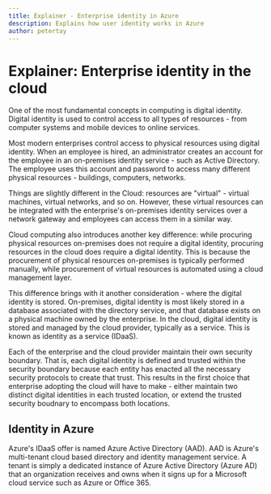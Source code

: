 ```yaml
---
title: Explainer - Enterprise identity in Azure
description: Explains how user identity works in Azure
author: petertay
---
```


# Explainer: Enterprise identity in the cloud

One of the most fundamental concepts in computing is digital identity. Digital identity is used to control access to all types of resources - from computer systems and mobile devices to online services. 

Most modern enterprises control access to physical resources using digital identity. When an employee is hired, an administrator creates an account for the employee in an on-premises identity service - such as Active Directory. The employee uses this account and password to access many different physical resources - buildings, computers, networks. 

Things are slightly different in the Cloud: resources are "virtual" - virtual machines, virtual networks, and so on. However, these virtual resources can be integrated with the enterprise's on-premises identity services over a network gateway and employees can access them in a similar way.

Cloud computing also introduces another key difference: while procuring physical resources on-premises does not require a digital identity, procuring resources in the cloud does require a digital identity. This is because the procurement of physical resources on-premises is typically performed manually, while procurement of virtual resources is automated using a cloud management layer.

This difference brings with it another consideration - where the digital identity is stored. On-premises, digital identity is most likely stored in a database associated with the directory service, and that database exists on a physical machine owned by the enterprise. In the cloud, digital identity is stored and managed by the cloud provider, typically as a service. This is known as identity as a service (IDaaS). 

Each of the enterprise and the cloud provider maintain their own security boundary. That is, each digital identity is defined and trusted within the security boundary because each entity has enacted all the necessary security protocols to create that trust. This results in the first choice that enterprise adopting the cloud will have to make - either maintain two distinct digital identities in each trusted location, or extend the trusted security boudnary to encompass both locations.

## Identity in Azure

Azure's IDaaS offer is named Azure Active Directory (AAD). AAD is Azure's multi-tenant cloud based directory and identity management service. A tenant is simply a dedicated instance of Azure Active Directory (Azure AD) that an organization receives and owns when it signs up for a Microsoft cloud service such as Azure or Office 365.


